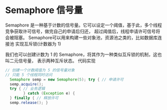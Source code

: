 Semaphore 信号量
===

Semaphore 是一种基于计数的信号量。它可以设定一个阈值，基于此，多个线程竞争获取许可信号，做完自己的申请后归还，
超过阈值后，线程申请许可信号将会被阻塞。 Semaphore可以用来构建一些对象池，资源池之类的，比如数据库连接池
实现互斥锁(计数器为 1)

我们也可以创建计数为 1 的 Semaphore，将其作为一种类似互斥锁的机制，这也叫二元信号量， 表示两种互斥状态。
代码实现

``` java
// 创建一个计数阈值为 5 的信号量对象
// 只能 5 个线程同时访问
  Semaphore semp = new Semaphore(5); try { // 申请许可
  semp.acquire();
  try { // 业务逻辑
        } catch (Exception e) {
  } finally { // 释放许可
  semp.release(); }
```
